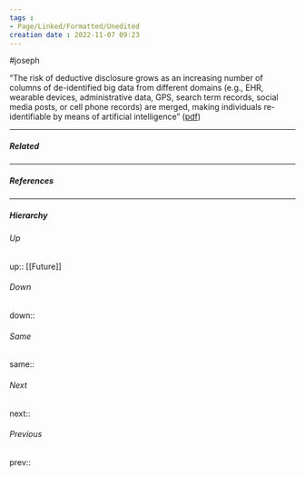 ```yaml
---
tags :
- Page/Linked/Formatted/Unedited
creation date : 2022-11-07 09:23 
---
```

#joseph

“The risk of deductive disclosure grows as an increasing number of columns of de-identified big data from different domains (e.g., EHR, wearable devices, administrative data, GPS, search term records, social media posts, or cell phone records) are merged, making individuals re-identifiable by means of artificial intelligence” ([pdf](zotero://open-pdf/library/items/TLQAQA3Z?page=6&annotation=4EQUHYPI))


---
##### Related


---
##### References


---
##### Hierarchy
###### Up
up:: [[Future]]
###### Down
down:: 
###### Same
same:: 
###### Next
next:: 
###### Previous
prev:: 